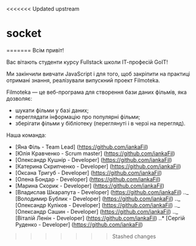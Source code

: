 <<<<<<< Updated upstream

# socket

=======
Всім привіт!

Вас вітають студенти курсу Fullstack школи ІТ-професій GoIT!

Ми закінчили вивчати JavaScript і для того, щоб закріпити на практиці отримані
знання, реалізували випускний проект Filmoteka.

Filmoteka — це веб-програма для створення бази даних фільмів, яка дозволяє:

- шукати фільми у базі даних;
- переглядати інформацію про популярні фільми;
- зберігати фільми у бібліотеку (переглянуті і в черзі на перегляд).

Наша команда:

- [Яна Філь - Team Lead] (https://github.com/iankaFil)
- [Юлія Кравченко - Scrum master] (https://github.com/iankaFil)
- [Олександр Кушнір - Developer] (https://github.com/iankaFil)
- [Катерина Скрипченко - Developer] (https://github.com/iankaFil)
- [Оксана Тригуб - Developer] (https://github.com/iankaFil)
- [Олена Бондар - Developer] (https://github.com/iankaFil)
- [Марина Скорик - Developer] (https://github.com/iankaFil)
- [Владислав Шкарапута - Developer] (https://github.com/iankaFil)
  .._ [Володимир Бублик - Developer] (https://github.com/iankaFil)
  .._ [Олександр Куліков - Developer] (https://github.com/iankaFil)
  .._ [Олександр Сашин - Developer] (https://github.com/iankaFil)
  .._ [Віталій Ленін - Developer] (https://github.com/iankaFil)
  ..\* [Сергій Руденко - Developer] (https://github.com/iankaFil)

> > > > > > > Stashed changes
